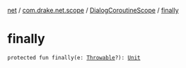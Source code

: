 [net](../../index.md) / [com.drake.net.scope](../index.md) / [DialogCoroutineScope](index.md) / [finally](./finally.md)

# finally

`protected fun finally(e: `[`Throwable`](https://kotlinlang.org/api/latest/jvm/stdlib/kotlin/-throwable/index.html)`?): `[`Unit`](https://kotlinlang.org/api/latest/jvm/stdlib/kotlin/-unit/index.html)